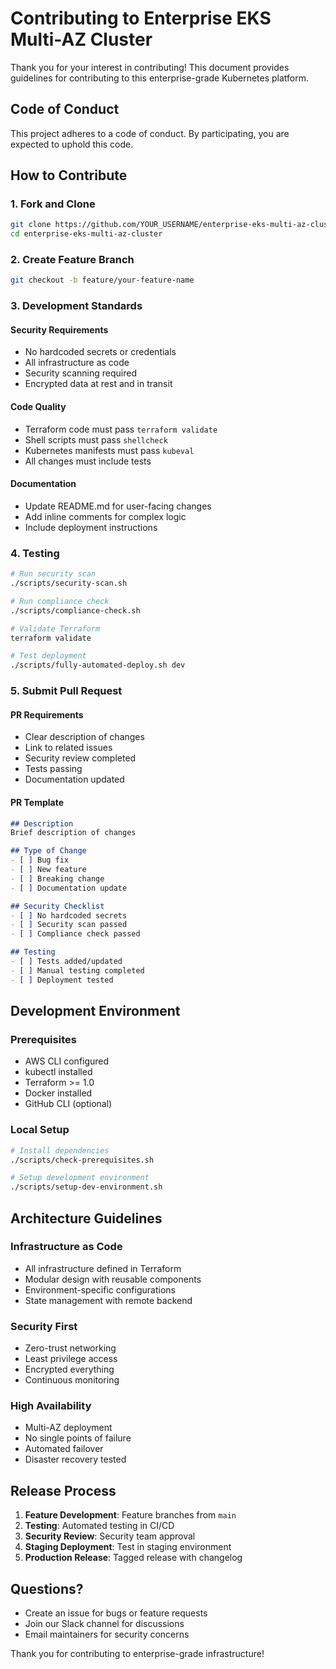 # Contributing to Enterprise EKS Multi-AZ Cluster

Thank you for your interest in contributing! This document provides guidelines for contributing to this enterprise-grade Kubernetes platform.

## Code of Conduct

This project adheres to a code of conduct. By participating, you are expected to uphold this code.

## How to Contribute

### 1. Fork and Clone
```bash
git clone https://github.com/YOUR_USERNAME/enterprise-eks-multi-az-cluster.git
cd enterprise-eks-multi-az-cluster
```

### 2. Create Feature Branch
```bash
git checkout -b feature/your-feature-name
```

### 3. Development Standards

#### Security Requirements
- No hardcoded secrets or credentials
- All infrastructure as code
- Security scanning required
- Encrypted data at rest and in transit

#### Code Quality
- Terraform code must pass `terraform validate`
- Shell scripts must pass `shellcheck`
- Kubernetes manifests must pass `kubeval`
- All changes must include tests

#### Documentation
- Update README.md for user-facing changes
- Add inline comments for complex logic
- Include deployment instructions

### 4. Testing
```bash
# Run security scan
./scripts/security-scan.sh

# Run compliance check
./scripts/compliance-check.sh

# Validate Terraform
terraform validate

# Test deployment
./scripts/fully-automated-deploy.sh dev
```

### 5. Submit Pull Request

#### PR Requirements
- Clear description of changes
- Link to related issues
- Security review completed
- Tests passing
- Documentation updated

#### PR Template
```markdown
## Description
Brief description of changes

## Type of Change
- [ ] Bug fix
- [ ] New feature
- [ ] Breaking change
- [ ] Documentation update

## Security Checklist
- [ ] No hardcoded secrets
- [ ] Security scan passed
- [ ] Compliance check passed

## Testing
- [ ] Tests added/updated
- [ ] Manual testing completed
- [ ] Deployment tested
```

## Development Environment

### Prerequisites
- AWS CLI configured
- kubectl installed
- Terraform >= 1.0
- Docker installed
- GitHub CLI (optional)

### Local Setup
```bash
# Install dependencies
./scripts/check-prerequisites.sh

# Setup development environment
./scripts/setup-dev-environment.sh
```

## Architecture Guidelines

### Infrastructure as Code
- All infrastructure defined in Terraform
- Modular design with reusable components
- Environment-specific configurations
- State management with remote backend

### Security First
- Zero-trust networking
- Least privilege access
- Encrypted everything
- Continuous monitoring

### High Availability
- Multi-AZ deployment
- No single points of failure
- Automated failover
- Disaster recovery tested

## Release Process

1. **Feature Development**: Feature branches from `main`
2. **Testing**: Automated testing in CI/CD
3. **Security Review**: Security team approval
4. **Staging Deployment**: Test in staging environment
5. **Production Release**: Tagged release with changelog

## Questions?

- Create an issue for bugs or feature requests
- Join our Slack channel for discussions
- Email maintainers for security concerns

Thank you for contributing to enterprise-grade infrastructure!